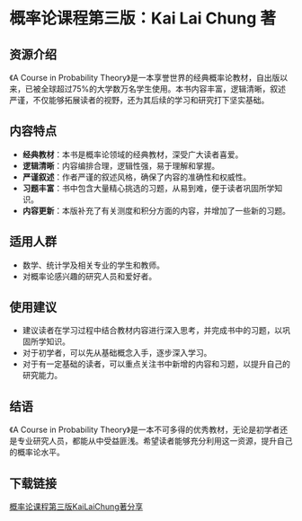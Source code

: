 # 概率论课程第三版：Kai Lai Chung 著

## 资源介绍

《A Course in Probability Theory》是一本享誉世界的经典概率论教材，自出版以来，已被全球超过75%的大学数万名学生使用。本书内容丰富，逻辑清晰，叙述严谨，不仅能够拓展读者的视野，还为其后续的学习和研究打下坚实基础。

## 内容特点

- **经典教材**：本书是概率论领域的经典教材，深受广大读者喜爱。
- **逻辑清晰**：内容编排合理，逻辑性强，易于理解和掌握。
- **严谨叙述**：作者严谨的叙述风格，确保了内容的准确性和权威性。
- **习题丰富**：书中包含大量精心挑选的习题，从易到难，便于读者巩固所学知识。
- **内容更新**：本版补充了有关测度和积分方面的内容，并增加了一些新的习题。

## 适用人群

- 数学、统计学及相关专业的学生和教师。
- 对概率论感兴趣的研究人员和爱好者。

## 使用建议

- 建议读者在学习过程中结合教材内容进行深入思考，并完成书中的习题，以巩固所学知识。
- 对于初学者，可以先从基础概念入手，逐步深入学习。
- 对于有一定基础的读者，可以重点关注书中新增的内容和习题，以提升自己的研究能力。

## 结语

《A Course in Probability Theory》是一本不可多得的优秀教材，无论是初学者还是专业研究人员，都能从中受益匪浅。希望读者能够充分利用这一资源，提升自己的概率论水平。

## 下载链接

[概率论课程第三版KaiLaiChung著分享](https://pan.quark.cn/s/0e9ebc384d48)